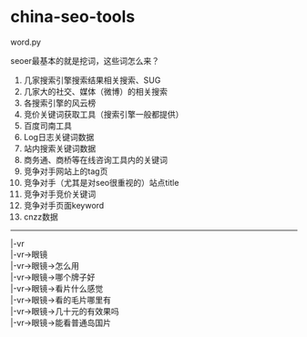 # china-seo-tools

word.py

seoer最基本的就是挖词，这些词怎么来？
1. 几家搜索引擎搜索结果相关搜索、SUG
2. 几家大的社交、媒体（微博）的相关搜索
3. 各搜索引擎的风云榜
4. 竞价关键词获取工具（搜索引擎一般都提供）
5. 百度司南工具
6. Log日志关键词数据
7. 站内搜索关键词数据
8. 商务通、商桥等在线咨询工具内的关键词
9. 竞争对手网站上的tag页
10. 竞争对手（尤其是对seo很重视的）站点title
11. 竞争对手竞价关键词
12. 竞争对手页面keyword
13. cnzz数据

***
|-vr   
|-vr->眼镜    
|-vr->眼镜->怎么用    
|-vr->眼镜->哪个牌子好    
|-vr->眼镜->看片什么感觉    
|-vr->眼镜->看的毛片哪里有   
|-vr->眼镜->几十元的有效果吗   
|-vr->眼镜->能看普通岛国片   
